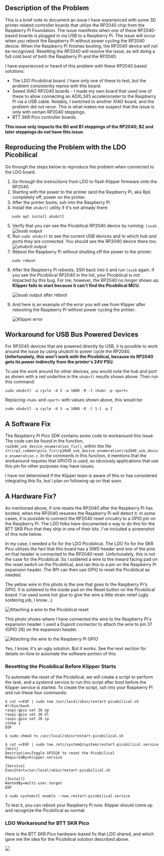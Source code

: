 ## Description of the Problem
This is a brief note to document an issue I have experienced with some 3D printer related controller boards that utilize the RP2040 chip from the Raspberry Pi Foundation. The issue manifests when one of these RP2040-based boards is plugged in via USB to a Raspberry Pi. The issue will occur when you reboot the Raspberry Pi without power cycling the RP2040 device. When the Raspberry Pi finishes booting, the RP2040 device will not be recognized. Resetting the RP2040 will resolve the issue, as will doing a full cold boot of both the Raspberry Pi and the RP2040.

I have experienced or heard of this problem with these RP2040 based solutions:
* The LDO Picobilical board. I have only one of these to test, but the problem consistently repros with this board.
* Seeed XIAO RP2040 boards - I made my own board that used one of these to allow connecting an ADXL345 accelerometer to the Raspberry Pi via a USB cable. Notably, I switched to another XIAO board, and the problem did not recur. This is what makes me suspect that the issue is only with certain RP2040 steppings.
* BTT SKR Pico controller boards. 

**This issue only impacts the B0 and B1 steppings of the RP2040; B2 and later steppings do not have this issue.**

## Reproducing the Problem with the LDO Picobilical
Go through the steps below to reproduce the problem when connected to the LDO board.
1. Go through the instructions from LDO to flash Klipper firmware onto the RP2040
2. Starting with the power to the printer (and the Raspberry Pi, aka Rpi) completely off, power on the printer.
3. After the printer boots, ssh into the Raspberry Pi
4. Install the `uhubctl` utility if it's not already there:
```
   sudo apt install uhubctl
```
5. Verify that you can see the Picobilical RP2040 device by running: `lsusb` . ![lsusb output](images/lsusb.png)
6. Run `sudo uhubctl` to see the current USB devices and to which hub and ports they are connected. You should see the RP2040 device there too. ![uhubctl output](images/uhubctl.png)
7. Reboot the Raspberry Pi without shutting off the power to the printer:
```
   sudo reboot
```
8. After the Raspberry Pi reboots, SSH back into it and run `lsusb` again. If you see the Picobilical RP2040 in the list, your Picobilical is not impacted by this bug. For me, however, the RP2040 no longer shows up. **Klipper fails to start because it can't find the Picobilical MCU.** 
   
   ![lsusb output after reboot](images/lsusb-after-reboot.png) 
   
9.  And here is an example of the error you will see from Klipper after rebooting the Raspberry Pi without power cycling the printer:

     ![Klipper error](images/klipper-error.png)

## Workaround for USB Bus Powered Devices
For RP2040 devices that are powered directly by USB, it is possible to work around the issue by using uhubctl to power cycle the RP2040. **Unfortunately, this won't work with the Picobilical, because its RP2040 gets its power indirectly from the printer's 24V PSU.**

To use the work around for other devices, you would note the hub and port as shown with a red underline in the `uhubctl` results shown above. Then run this command:
```
sudo uhubctl -a cycle -d 3 -w 1000 -R -l <hub> -p <port>
```
Replacing `<hub>` and `<port>` with values shown above, this would be:
```
sudo uhubctl -a cycle -d 3 -w 1000 -R -l 1-1 -p 2
```
## A Software Fix ##

The Raspberry Pi Pico SDK contains some code to workaround this issue. The code can be found in the function, `rp2040_usb_device_enumeration_fix()`, within the file `src\rp2_common\pico_fix\rp2040_usb_device_enumeration\rp2040_usb_device_enumeration.c`. In the comments in this function, it mentions that the workaround requires that GPIO15 is used, so obviously applications that use this pin for other purposes may have issues.

I have not determined if the Klipper team is aware of this or has considered integrating this fix, but I plan on following up on that soon.

## A Hardware Fix? ##

As mentioned above, if one resets the RP2040 after the Raspberry Pi has booted, when the RP2040 resumes the Raspberry Pi will detect it. In some cases, it is possible to connect the RP2040 reset circuitry to a GPIO pin on the Raspberry Pi. The LDO folks have documented a way to do this for the BTT SKR Pico that they ship in one of their kits. I've included a screenshot of this note below. 

In my case, I needed a fix for the LDO Picobilical. The LDO fix for the SKR Pico utilizes the fact that this board has a SWD header and one of the pins on that header is connected to the RP2040 reset. Unfortunately, this is not the case for the Picobilical. So I soldered a wire to the inward facing pad on the reset switch on the Picobilical, and ran this to a pin on the Raspberry Pi expansion header. The RPI can then use GPIO to reset the Picobilical as needed. 

The yellow wire in this photo is the one that goes to the Raspberry Pi's GPIO. It is soldered to the inside pad on the Reset button on the Picobilical board. I've used some hot glue to give the wire a little strain relief (ugly soldering job, I know...).

![Attaching a wire to the Picobilical reset](images/wiring-to-picobilical-reset.jpeg)

This photo shows where I have connected the wire to the Raspberry Pi's expansion header. I used a Dupont connector to attach the wire to pin 37 (GPIO 26) on the expansion header. 

![Attaching the wire to the Raspberry Pi GPIO](images/wiring-to-rpi-gpio.jpeg)

Yes, I know, it's an ugly solution. But it works. See the next section for details on how to automate the software portion of this.

### Resetting the Picobilical Before Klipper Starts ###

To automate the reset of the Picobilical, we will create a script to perform the task, and a systemd service to run this script after boot before the Klipper service is started. To create the script, ssh into your Raspberry Pi and run these four commands:


```
$ cat <<EOF | sudo tee /usr/local/sbin/restart-picobilical.sh
#!/bin/bash
raspi-gpio set 26 op
raspi-gpio set 26 dl
raspi-gpio set 26 ip
sleep 1
EOF

$ sudo chmod +x /usr/local/sbin/restart-picobilical.sh

$ cat <<EOF | sudo tee /etc/systemd/system/restart-picobilical.service
[Unit]
Description=Toggle GPIO26 to reset the Picobilical
RequiredBy=klipper.service

[Service]
ExecStart=/usr/local/sbin/restart-picobilical.sh

[Install]
WantedBy=multi-user.target
EOF

$ sudo systemctl enable --now restart-picobilical.service
```

To test it, you can reboot your Raspberry Pi now. Klipper should come up and recognize the Picobilical as normal.


### LDO Workaround for BTT SKR Pico

Here is the BTT SKR Pico hardware-based fix that LDO shared, and which gave me the idea for the Picobilical solution described above.

![](images/skr-pico-driving-rp2040-reset.png)

 
